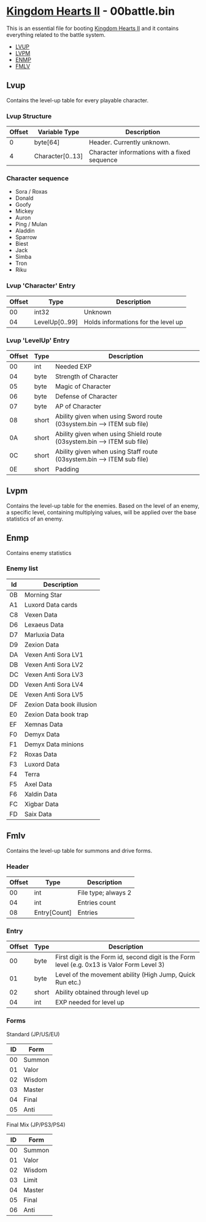 # [Kingdom Hearts II](../../index) - 00battle.bin

This is an essential file for booting [Kingdom Hearts II](../../index) and it contains everything related to the battle system.

* [LVUP](#lvup)
* [LVPM](#lvpm)
* [ENMP](#enmp)
* [FMLV](#fmlv)

## Lvup

Contains the level-up table for every playable character.

### Lvup Structure

| Offset | Variable Type | Description |
|--------|---------------|-------------|
| 0 	 | byte[64] | Header. Currently unknown. 
| 4 	 | Character[0..13] | Character informations with a fixed sequence 

### Character sequence
 - Sora / Roxas
 - Donald
 - Goofy
 - Mickey
 - Auron
 - Ping / Mulan
 - Aladdin
 - Sparrow
 - Biest
 - Jack
 - Simba
 - Tron
 - Riku

### Lvup 'Character' Entry

| Offset | Type | Description |
|--------|------|-------------|
| 00 	 | int32 | Unknown 
| 04 	 | LevelUp[0..99] | Holds informations for the level up 

### Lvup 'LevelUp' Entry

| Offset | Type | Description |
|--------|------|-------------|
| 00 	 | int  | Needed EXP 
| 04 	 | byte | Strength of Character 
| 05 	 | byte | Magic of Character 
| 06 	 | byte | Defense of Character 
| 07 	 | byte | AP of Character 
| 08 	 | short | Ability given when using Sword route (03system.bin --> ITEM sub file) 
| 0A 	 | short | Ability given when using Shield route (03system.bin --> ITEM sub file) 
| 0C 	 | short | Ability given when using Staff route (03system.bin --> ITEM sub file) 
| 0E 	 | short | Padding 

## Lvpm

Contains the level-up table for the enemies. Based on the level of an enemy, a specific level, containing multiplying values, will be applied over the base statistics of an enemy.

## Enmp

Contains enemy statistics

### Enemy list

| Id | Description
|----|-------------
| 0B | Morning Star
| A1 | Luxord Data cards
| C8 | Vexen Data
| D6 | Lexaeus Data
| D7 | Marluxia Data
| D9 | Zexion Data
| DA | Vexen Anti Sora LV1
| DB | Vexen Anti Sora LV2
| DC | Vexen Anti Sora LV3
| DD | Vexen Anti Sora LV4
| DE | Vexen Anti Sora LV5
| DF | Zexion Data book illusion
| E0 | Zexion Data book trap
| EF | Xemnas Data
| F0 | Demyx Data
| F1 | Demyx Data minions
| F2 | Roxas Data
| F3 | Luxord Data
| F4 | Terra
| F5 | Axel Data
| F6 | Xaldin Data
| FC | Xigbar Data
| FD | Saix Data

## Fmlv

Contains the level-up table for summons and drive forms.

### Header

| Offset | Type  | Description 
|--------|-------|-------------
| 00     | int   | File type; always 2
| 04     | int   | Entries count
| 08     | Entry[Count] | Entries

### Entry

| Offset | Type  | Description 
|--------|-------|-------------
| 00     | byte  | First digit is the Form id, second digit is the Form level (e.g. 0x13 is Valor Form Level 3)
| 01     | byte  | Level of the movement ability (High Jump, Quick Run etc.)
| 02     | short | Ability obtained through level up
| 04     | int   | EXP needed for level up

### Forms

Standard (JP/US/EU)

| ID | Form
|----|-----
| 00 | Summon
| 01 | Valor
| 02 | Wisdom
| 03 | Master
| 04 | Final
| 05 | Anti

Final Mix (JP/PS3/PS4)

| ID | Form
|----|-----
| 00 | Summon
| 01 | Valor
| 02 | Wisdom
| 03 | Limit
| 04 | Master
| 05 | Final
| 06 | Anti